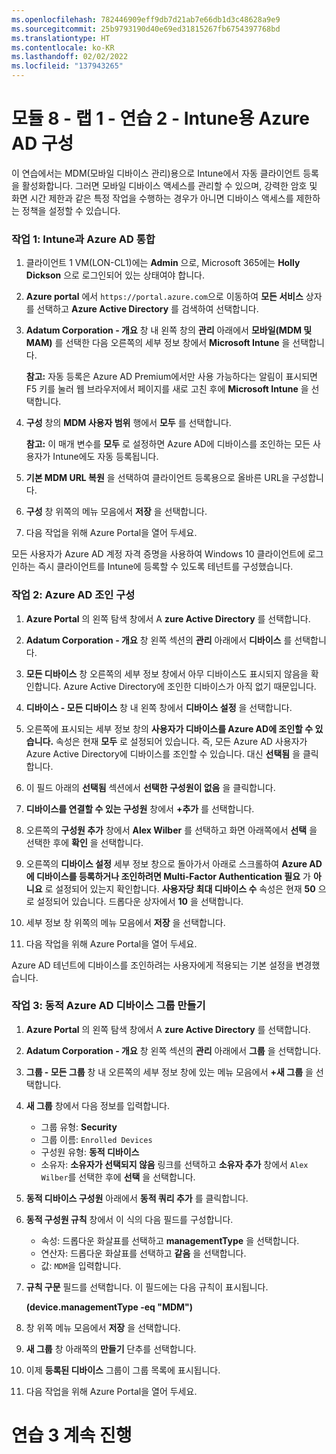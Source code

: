 ```yaml
---
ms.openlocfilehash: 782446909eff9db7d21ab7e66db1d3c48628a9e9
ms.sourcegitcommit: 25b9793190d40e69ed31815267fb6754397768bd
ms.translationtype: HT
ms.contentlocale: ko-KR
ms.lasthandoff: 02/02/2022
ms.locfileid: "137943265"
---
```

# <a name="module-8---lab-1---exercise-2---configure-azure-ad-for-intune"></a>모듈 8 - 랩 1 - 연습 2 - Intune용 Azure AD 구성 

이 연습에서는 MDM(모바일 디바이스 관리)용으로 Intune에서 자동 클라이언트 등록을 활성화합니다. 그러면 모바일 디바이스 액세스를 관리할 수 있으며, 강력한 암호 및 화면 시간 제한과 같은 특정 작업을 수행하는 경우가 아니면 디바이스 액세스를 제한하는 정책을 설정할 수 있습니다.

### <a name="task-1-integrate-azure-ad-with-intune"></a>작업 1: Intune과 Azure AD 통합

1. 클라이언트 1 VM(LON-CL1)에는 **Admin** 으로, Microsoft 365에는 **Holly Dickson** 으로 로그인되어 있는 상태여야 합니다.

2. **Azure portal** 에서 `https://portal.azure.com`으로 이동하여 **모든 서비스** 상자를 선택하고 **Azure Active Directory** 를 검색하여 선택합니다.

3. **Adatum Corporation - 개요** 창 내 왼쪽 창의 **관리** 아래에서 **모바일(MDM 및 MAM)** 를 선택한 다음 오른쪽의 세부 정보 창에서 **Microsoft Intune** 을 선택합니다.

    **참고:** 자동 등록은 Azure AD Premium에서만 사용 가능하다는 알림이 표시되면 F5 키를 눌러 웹 브라우저에서 페이지를 새로 고친 후에 **Microsoft Intune** 을 선택합니다.

4. **구성** 창의 **MDM 사용자 범위** 행에서 **모두** 를 선택합니다.

    **참고:** 이 매개 변수를 **모두** 로 설정하면 Azure AD에 디바이스를 조인하는 모든 사용자가 Intune에도 자동 등록됩니다.

5. **기본 MDM URL 복원** 을 선택하여 클라이언트 등록용으로 올바른 URL을 구성합니다.

6. **구성** 창 위쪽의 메뉴 모음에서 **저장** 을 선택합니다.

7. 다음 작업을 위해 Azure Portal을 열어 두세요.

모든 사용자가 Azure AD 계정 자격 증명을 사용하여 Windows 10 클라이언트에 로그인하는 즉시 클라이언트를 Intune에 등록할 수 있도록 테넌트를 구성했습니다.


### <a name="task-2-configure-azure-ad-join"></a>작업 2: Azure AD 조인 구성

1. **Azure Portal** 의 왼쪽 탐색 창에서 A **zure Active Directory** 를 선택합니다.

2. **Adatum Corporation - 개요** 창 왼쪽 섹션의 **관리** 아래에서 **디바이스** 를 선택합니다.

3. **모든 디바이스** 창 오른쪽의 세부 정보 창에서 아무 디바이스도 표시되지 않음을 확인합니다. Azure Active Directory에 조인한 디바이스가 아직 없기 때문입니다.

4. **디바이스 - 모든 디바이스** 창 내 왼쪽 창에서 **디바이스 설정** 을 선택합니다.

5. 오른쪽에 표시되는 세부 정보 창의 **사용자가 디바이스를 Azure AD에 조인할 수 있습니다.** 속성은 현재 **모두** 로 설정되어 있습니다. 즉, 모든 Azure AD 사용자가 Azure Active Directory에 디바이스를 조인할 수 있습니다. 대신 **선택됨** 을 클릭합니다.

6. 이 필드 아래의 **선택됨** 섹션에서 **선택한 구성원이 없음** 을 클릭합니다.

7. **디바이스를 연결할 수 있는 구성원** 창에서 **+추가** 를 선택합니다.

8. 오른쪽의 **구성원 추가** 창에서 **Alex Wilber** 를 선택하고 화면 아래쪽에서 **선택** 을 선택한 후에 **확인** 을 선택합니다.

9. 오른쪽의 **디바이스 설정** 세부 정보 창으로 돌아가서 아래로 스크롤하여 **Azure AD에 디바이스를 등록하거나 조인하려면 Multi-Factor Authentication 필요** 가 **아니요** 로 설정되어 있는지 확인합니다. **사용자당 최대 디바이스 수** 속성은 현재 **50** 으로 설정되어 있습니다. 드롭다운 상자에서 **10** 을 선택합니다.

10. 세부 정보 창 위쪽의 메뉴 모음에서 **저장** 을 선택합니다.

11. 다음 작업을 위해 Azure Portal을 열어 두세요.

Azure AD 테넌트에 디바이스를 조인하려는 사용자에게 적용되는 기본 설정을 변경했습니다.


### <a name="task-3-create-dynamic-azure-ad-device-group"></a>작업 3: 동적 Azure AD 디바이스 그룹 만들기

1. **Azure Portal** 의 왼쪽 탐색 창에서 A **zure Active Directory** 를 선택합니다.

2. **Adatum Corporation - 개요** 창 왼쪽 섹션의 **관리** 아래에서 **그룹** 을 선택합니다.

3. **그룹 - 모든 그룹** 창 내 오른쪽의 세부 정보 창에 있는 메뉴 모음에서 **+새 그룹** 을 선택합니다.

4. **새 그룹** 창에서 다음 정보를 입력합니다.

    - 그룹 유형: **Security**
    - 그룹 이름: `Enrolled Devices`
    - 구성원 유형: **동적 디바이스**
    - 소유자: **소유자가 선택되지 않음** 링크를 선택하고 **소유자 추가** 창에서 `Alex Wilber`를 선택한 후에 **선택** 을 선택합니다.

5. **동적 디바이스 구성원** 아래에서 **동적 쿼리 추가** 를 클릭합니다.

6. **동적 구성원 규칙** 창에서 이 식의 다음 필드를 구성합니다.

    - 속성: 드롭다운 화살표를 선택하고 **managementType** 을 선택합니다.
    - 연산자: 드롭다운 화살표를 선택하고 **같음** 을 선택합니다.  
    - 값: `MDM`을 입력합니다.

3. **규칙 구문** 필드를 선택합니다. 이 필드에는 다음 규칙이 표시됩니다.

    **(device.managementType -eq  &quot;MDM&quot;)**

7. 창 위쪽 메뉴 모음에서 **저장** 을 선택합니다.

8. **새 그룹** 창 아래쪽의 **만들기** 단추를 선택합니다.

9. 이제 **등록된 디바이스** 그룹이 그룹 목록에 표시됩니다.

10. 다음 작업을 위해 Azure Portal을 열어 두세요.


# <a name="proceed-to-exercise-3"></a>연습 3 계속 진행
